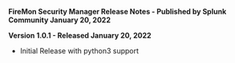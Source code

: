 **FireMon Security Manager Release Notes - Published by Splunk Community January 20, 2022**


**Version 1.0.1 - Released January 20, 2022**

* Initial Release with python3 support